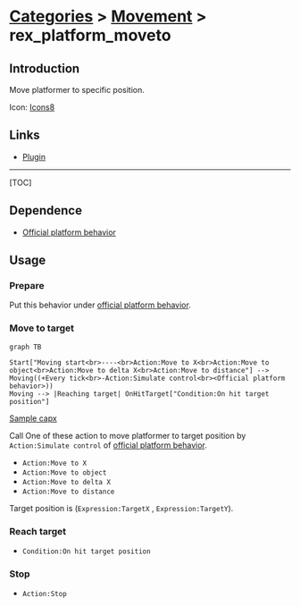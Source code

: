 # [Categories](categories.index.html) > [Movement](movement.index.html) > rex_platform_moveto

## Introduction

Move platformer to specific position.

Icon: [Icons8](https://icons8.com/)

## Links

- [Plugin](https://rexrainbow.github.io/C3RexDoc/repo/rex_platform_moveto.c3addon)


----

[TOC]

## Dependence

- [Official platform behavior](https://www.scirra.com/manual/100/platform)

## Usage

### Prepare

Put this behavior under [official platform behavior](https://www.scirra.com/manual/100/platform).

### Move to target

```mermaid
graph TB

Start["Moving start<br>----<br>Action:Move to X<br>Action:Move to object<br>Action:Move to delta X<br>Action:Move to distance"] --> Moving((+Every tick<br>-Action:Simulate control<br><Official platform behavior>))
Moving --> |Reaching target| OnHitTarget["Condition:On hit target position"]
```



[Sample capx](https://1drv.ms/u/s!Am5HlOzVf0kHl0h3Efu750KumV0N)

Call One of these action to move platformer to target position by `Action:Simulate control` of [official platform behavior](https://www.scirra.com/manual/100/platform).

- `Action:Move to X`
- `Action:Move to object`
- `Action:Move to delta X`
- `Action:Move to distance`

Target position is (`Expression:TargetX` , `Expression:TargetY`).

### Reach target

- `Condition:On hit target position`

### Stop

- `Action:Stop`
